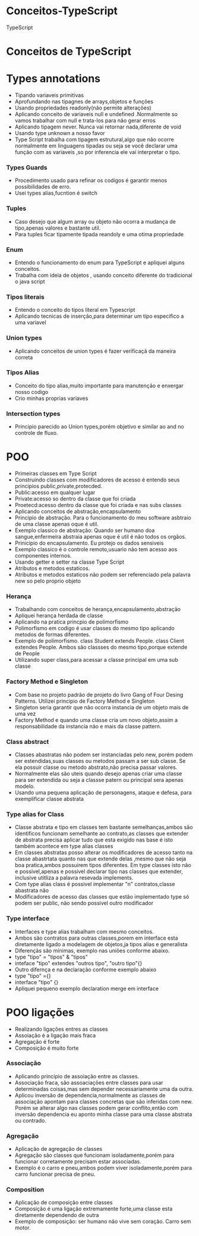 # Conceitos-TypeScript
TypeScript
# Conceitos de TypeScript
# Types annotations
- Tipando variaveis primitivas
- Aprofundando nas tipagnes de arrays,objetos e funções
- Usando propriedades readonly(não permite alterações)
- Aplicando conceito de variaveis null e undefined .Normalmente so vamos trabalhar com null e trata-los para não gerar erros
- Aplicando tipagem never. Nunca vai retornar nada,diferente de void
- Usando type unknown  a nosso favor
- Type Script trabalha com tipagem estrutural,algo que não ocorre normalmente em linguagens tipadas ou seja
se você declarar uma função com as variaveis ,so por inferencia ele vai interpretar o tipo.

### Types Guards
- Procedimento usado para refinar os codigos é garantir menos possibilidades de erro.
- Usei types alias,fucntion é switch

### Tuples
- Caso desejo que algum array ou objeto  não ocorra a mudança de tipo,apenas valores e bastante util.
- Para tuples ficar tipamente tipada reandoly e uma otima propriedade 

### Enum
- Entendo o funcionamento do enum para TypeScript e apliquei alguns conceitos.
- Trabalha com ideia de objetos , usando conceito diferente do tradicional o java script

### Tipos literais
- Entendo o conceito do tipos literal em Typescript
- Aplicando tecnicas de inserção,para determinar um tipo especifico a uma variavel

### Union types
- Aplicando conceitos de union types é fazer verificaçã da maneira correta

### Tipos Alias
- Conceito do tipo alias,muito importante para manutenção e enxergar nosso codigo
- Crio minhas proprias variaves

### Intersection types
- Principio parecido ao Union types,porém objetivo e similar ao and no controle de fluxo.

# POO
- Primeiras classes em Type Script
- Construindo classes com modificadores de acesso é entendo seus principios public,private,protecded.
- Public:acesso em qualquer lugar 
- Private:acesso so dentro da classe que foi criada
- Proetecd:acesso dentro da classe que foi criada e nas subs classes
- Aplicando conceitos de abstração,encapsulamento
- Principio de abstração. Para o funcionamento do meu software asbtraio de uma classe apenas oque é util.
- Exemplo classico de abstração: Quando ser humano doa sangue,enfermeira abstraia apenas oque é util é não todos os orgãos.
- Prinicipio do encapsulamento. Eu protejo os dados sensiveis
- Exemplo classico é o controle remoto,usuario não tem acesso aos componentes internos.
- Usando getter e setter na classe Type Script
- Atributos e metodos estaticos.
- Atributos e metodos estaticos não podem ser referenciado pela palavra new so pelo proprio objeto

### Herança
- Trabalhando com conceitos de herança,encapsulamento,abstração
- Apliquei herança herdada de classe
- Aplicando na pratica princpio de polimorfismo
- Polimorfismo em  codigo é usar classes do mesmo tipo aplicando metodos de formas diferentes. 
- Exemplo de polimorfismo. class Student extends People. class Client extendes People. Ambos são classses do mesmo tipo,porque extende de People
- Utilizando super class,para acessar a classe principal em uma sub classe


### Factory Method e Singleton
- Com base no projeto padrão de projeto do livro Gang of Four Desing Patterns. Utilizei principio de Factory Method e Singleton
- Singleton seria garantir que não ocorra instancia de um objeto mais de uma vez
- Factory Method e quando uma classe cria um novo objeto,assim a responsabilidade da instancia não e mais da classe pattern.

### Class abstract
- Classes abastratas não podem ser instanciadas pelo new, porém podem ser estendidas,suas classes ou metodos passam a ser sub classe. Se ela possuir
classe ou metodo abstrato,não precisa passar valores.
- Normalmente elas são uteis quando desejo apenas criar uma classe para ser extendida ou seja a classse patern ou principal sera apenas modelo. 
- Usando uma pequena aplicação de personagens, ataque e defesa, para exemplificar classe abstrata

### Type alias for Class
- Classe abstrata e tipo em classes tem bastante semelhanças,ambos são identificos funcionam semelhante ao contrato,as classes que extender de abstrata precisa aplicar tudo que esta exigido nas base é isto também acontece em type alias classes 
- Em classes abstratas posso alterar os modificadores de acesso tanto na classe abastrtata quanto nas que extende delas
,mesmo que não seja boa pratica,ambos possuirem tipos diferentes. Em type classes isto não e possivel,apenas e possivel declarar tipo nas classes
que extender, inclusive utitliza a palavra resevada implements.
- Com type alias class é possivel implementar "n" contratos,classe abastrata não
- Modificadores de acesso das classes que estão implementado type só podem ser public, não sendo possivel outro modificador

### Type interface
- Interfaces e type alias trabalham com mesmo conceitos.
- Ambos são contratos para outras classes,porem em interface esta diretamente ligado a modelagem de objetos,ja tipos alias e generalista
- Diferençãs são minimas, exemplo  nas uniões conforme abaixo.
- type "tipo" = "tipos" & "tipos" 
- inteface "tipo" extendes "outros tipo", "outro tipo"{}
- Outro difernça e na declaração conforme exemplo abaixo
-  type "tipo" ={}  
-  interface "tipo" {}
-  Apliquei pequeno exemplo declaration merge em interface

# POO ligações
- Realizando ligações entres as classes
- Assoiação é a ligação mais fraca
- Agregação é forte
- Composição é muito forte

### Associação
- Aplicando principio de assoiação entre as classes. 
- Associação fraca, são assoaciações entre classes para usar determinadas coisas,mas sem depender necessariamente uma da outra.
- Aplicou inversão de dependencia,normalmente as classes de associação apontam para classes concretas que são inferidas com new. Porém se alterar algo nas classes podem gerar conflito,então com inversão dependencia eu aponto minha classe para uma classe abstrata ou contrado.

### Agregação
- Aplicação de agregação de classes
- Agregação são classes que funcionam isoladamente,porém para funcionar corretamente precisam estar associadas.
- Exemplo é o  carro e pneu,ambos podem viver isoladamente,porém para carro funcionar precisa de pneu.  

### Composition
- Aplicação de composição entre classes
- Composição é uma ligação extremamente forte,uma classe esta diretamente dependendo de outra
- Exemplo de composição: ser humano não vive sem coração. Carro sem motor.
